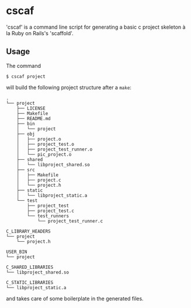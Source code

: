 # cscaf

'cscaf' is a command line script for generating a basic c project skeleton à la Ruby on Rails's 'scaffold'.

## Usage

The command

`$ cscaf project`

will build the following project structure after a `make`:

```
.
└── project
    ├── LICENSE
    ├── Makefile
    ├── README.md
    ├── bin
    │   └── project
    ├── obj
    │   ├── project.o
    │   ├── project_test.o
    │   ├── project_test_runner.o
    │   └── pic_project.o
    ├── shared
    │   └── libproject_shared.so
    ├── src
    │   ├── Makefile
    │   ├── project.c
    │   └── project.h
    ├── static
    │   └── libproject_static.a
    └── test
        ├── project_test
        ├── project_test.c
        └── test_runners
            └── project_test_runner.c

C_LIBRARY_HEADERS
└── project
    └── project.h

USER_BIN
└── project

C_SHARED_LIBRARIES
└── libproject_shared.so

C_STATIC_LIBRARIES
└── libproject_static.a
```

and takes care of some boilerplate in the generated files.
